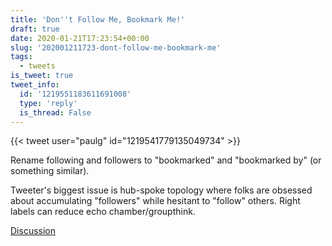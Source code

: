 ```yaml
---
title: 'Don''t Follow Me, Bookmark Me!'
draft: true
date: 2020-01-21T17:23:54+00:00
slug: '202001211723-dont-follow-me-bookmark-me'
tags:
  - tweets
is_tweet: true
tweet_info:
  id: '1219551183611691008'
  type: 'reply'
  is_thread: False
---
```




{{< tweet user="paulg" id="1219541779135049734" >}}

Rename following and followers to "bookmarked" and "bookmarked by" (or something similar).

Tweeter's biggest issue is hub-spoke topology where folks are obsessed about accumulating "followers" while hesitant to "follow" others.  Right labels can reduce echo chamber/groupthink.

[Discussion](https://x.com/sytelus/status/1219551183611691008)
